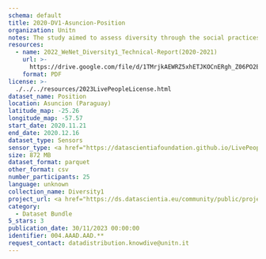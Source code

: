 ```yaml
---
schema: default
title: 2020-DV1-Asuncion-Position
organization: Unitn
notes: The study aimed to assess diversity through the social practices and daily behaviors of university students from eight different countries. The research was carried out in two phases. Initially, a large sample of students from Denmark, Italy, Mongolia, Paraguay, the United Kingdom, China, Mexico, and India, completed a survey on their social practices, as well as their socio-demographic, cultural, and psychological elements. In the second phase, a sub-sample of the respondents engaged in a four-week data collection by using an innovative smartphone application called iLog. This app collected data from thirty-four smartphone sensors around the clock, allowing for an in-depth investigation into the diversity and daily routines of university students across countries, both synchronically and diachronically.
resources:
  - name: 2022_WeNet_Diversity1_Technical-Report(2020-2021)
    url: >-
      https://drive.google.com/file/d/1TMrjkAEWRZ5xhETJKOCnERgh_Z06PO2E/view?usp=drive_link
    format: PDF
license: >-
  ./../../resources/2023LivePeopleLicense.html
dataset_name: Position
location: Asuncion (Paraguay)
latitude_map: -25.26
longitude_map: -57.57
start_date: 2020.11.21
end_date: 2020.12.16
dataset_type: Sensors
sensor_type: <a href="https://datascientiafoundation.github.io/LivePeople/datasets/2020-DV1-Asunci%C3%B3n-Proximity%20Event/">proximity</a>, <a href="https://datascientiafoundation.github.io/LivePeople/datasets/2020-DV1-Asunci%C3%B3n-Magnetic%20Field%20Event/">magnetic field</a>,<a href="https://datascientiafoundation.github.io/LivePeople/datasets/2020-DV1-Asunci%C3%B3n-Location%20Event%20Per%20Time%20POI/">location event per time POI</a>, <a href="https://datascientiafoundation.github.io/LivePeople/datasets/2020-DV1-Asunci%C3%B3n-Location%20Event%20Per%20Time%20RD/">location event per time RD</a>
size: 872 MB
dataset_format: parquet
other_format: csv
number_participants: 25
language: unknown
collection_name: Diversity1
project_url: <a href="https://ds.datascientia.eu/community/public/projects/6b8e2fb9-30d9-4fdb-9116-0cc7cc00ba3e">https://ds.datascientia.eu/community/public/projects/6b8e2fb9-30d9-4fdb-9116-0cc7cc00ba3e</a>
category:
  - Dataset Bundle
5_stars: 3
publication_date: 30/11/2023 00:00:00
identifier: 004.AAAD.AAD.**
request_contact: datadistribution.knowdive@unitn.it
---
```

